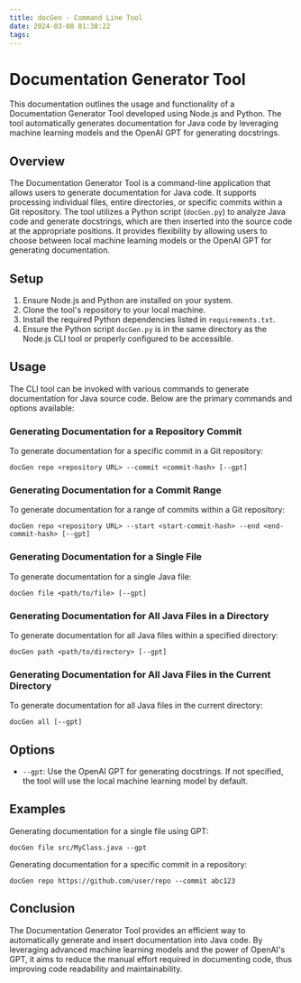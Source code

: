 ```yaml
---
title: docGen - Command Line Tool
date: 2024-03-08 01:38:22
tags:
---
```


# Documentation Generator Tool

This documentation outlines the usage and functionality of a Documentation Generator Tool developed using Node.js and Python. The tool automatically generates documentation for Java code by leveraging machine learning models and the OpenAI GPT for generating docstrings.

## Overview

The Documentation Generator Tool is a command-line application that allows users to generate documentation for Java code. It supports processing individual files, entire directories, or specific commits within a Git repository. The tool utilizes a Python script (`docGen.py`) to analyze Java code and generate docstrings, which are then inserted into the source code at the appropriate positions. It provides flexibility by allowing users to choose between local machine learning models or the OpenAI GPT for generating documentation.

## Setup

1. Ensure Node.js and Python are installed on your system.
2. Clone the tool's repository to your local machine.
3. Install the required Python dependencies listed in `requirements.txt`.
4. Ensure the Python script `docGen.py` is in the same directory as the Node.js CLI tool or properly configured to be accessible.

## Usage

The CLI tool can be invoked with various commands to generate documentation for Java source code. Below are the primary commands and options available:

### Generating Documentation for a Repository Commit

To generate documentation for a specific commit in a Git repository:

```
docGen repo <repository URL> --commit <commit-hash> [--gpt]
```

### Generating Documentation for a Commit Range

To generate documentation for a range of commits within a Git repository:

```
docGen repo <repository URL> --start <start-commit-hash> --end <end-commit-hash> [--gpt]
```

### Generating Documentation for a Single File

To generate documentation for a single Java file:

```
docGen file <path/to/file> [--gpt]
```

### Generating Documentation for All Java Files in a Directory

To generate documentation for all Java files within a specified directory:

```
docGen path <path/to/directory> [--gpt]
```

### Generating Documentation for All Java Files in the Current Directory

To generate documentation for all Java files in the current directory:

```
docGen all [--gpt]
```

## Options

- `--gpt`: Use the OpenAI GPT for generating docstrings. If not specified, the tool will use the local machine learning model by default.

## Examples

Generating documentation for a single file using GPT:

```
docGen file src/MyClass.java --gpt
```

Generating documentation for a specific commit in a repository:

```
docGen repo https://github.com/user/repo --commit abc123
```

## Conclusion

The Documentation Generator Tool provides an efficient way to automatically generate and insert documentation into Java code. By leveraging advanced machine learning models and the power of OpenAI's GPT, it aims to reduce the manual effort required in documenting code, thus improving code readability and maintainability.